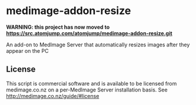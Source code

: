 # medimage-addon-resize

__WARNING: this project has now moved to https://src.atomjump.com/atomjump/medimage-addon-resize.git__

An add-on to MedImage Server that automatically resizes images after they appear on the PC

## License

This script is commercial software and is available to be licensed from medimage.co.nz on a per-MedImage Server installation basis.
See http://medimage.co.nz/guide/#license
